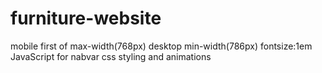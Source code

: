 # furniture-website
mobile first of max-width(768px)
desktop min-width(786px)
fontsize:1em
JavaScript for nabvar
css styling and animations
